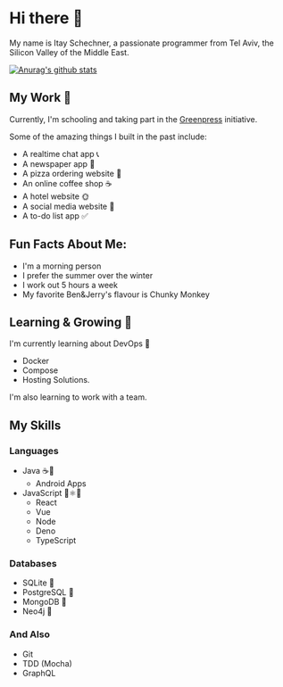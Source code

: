 # Hi there 👋

<!--
**itays123/itays123** is a ✨ _special_ ✨ repository because its `README.md` (this file) appears on your GitHub profile.

Here are some ideas to get you started:

- 🔭 I’m currently working on ...
- 🌱 I’m currently learning ...
- 👯 I’m looking to collaborate on ...
- 🤔 I’m looking for help with ...
- 💬 Ask me about ...
- 📫 How to reach me: ...
- 😄 Pronouns: ...
- ⚡ Fun fact: ...
-->

My name is Itay Schechner, a passionate programmer from Tel Aviv, the Silicon Valley of the Middle East.

[![Anurag's github stats](https://github-readme-stats.vercel.app/api?username=itays123)](https://github.com/anuraghazra/github-readme-stats)

## My Work 🔨
Currently, I'm schooling and taking part in the [Greenpress](https://github.com/greenpress) initiative.

Some of the amazing things I built in the past include:
- A realtime chat app 📞 
- A newspaper app 📰 
- A pizza ordering website 🍕 
- An online coffee shop ☕ 
- A hotel website 🌞 
- A social media website 🤍 
- A to-do list app ✅ 

## Fun Facts About Me:

- I'm a morning person
- I prefer the summer over the winter
- I work out 5 hours a week
- My favorite Ben&Jerry's flavour is Chunky Monkey

## Learning & Growing 🌱
I'm currently learning about DevOps 🐳
- Docker 
- Compose 
- Hosting Solutions.

I'm also learning to work with a team.

## My Skills

### Languages
- Java ☕📱
  - Android Apps 
- JavaScript 📜⚛🦕
  - React 
  - Vue 
  - Node 
  - Deno 
  - TypeScript 

### Databases
- SQLite 🧮
- PostgreSQL 🐘
- MongoDB 🍃
- Neo4j 🎨

### And Also
- Git 
- TDD (Mocha)
- GraphQL 
